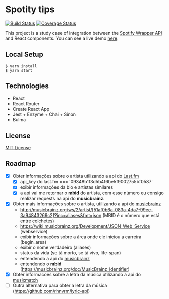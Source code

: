 # Spotity tips

[![Build Status](https://travis-ci.org/thulioph/spotify-tips.svg?branch=tests)](https://travis-ci.org/thulioph/spotify-tips) [![Coverage Status](https://coveralls.io/repos/github/thulioph/spotify-tips/badge.svg?branch=master)](https://coveralls.io/github/thulioph/spotify-tips?branch=master)


This project is a study case of integration between the [Spotify Wrapper API](https://github.com/thulioph/spotify-wrapper) and React components. You can see a live demo [here](https://spotify-tips.herokuapp.com).

## Local Setup

```shell
$ yarn install 
$ yarn start
```

## Technologies

- React
- React Router
- Create React App
- Jest + Enzyme + Chai + Sinon
- Bulma

## License

[MIT License](http://thulioph.mit-license.org/)

## Roadmap

- [x] Obter informações sobre o artista utilizando a api do [Last.fm](https://github.com/feross/last-fm#lastfmartistinfoopts-err-data--)
    - [x] api_key do last.fm === '09348b1f3d5b4f6be5f9002755bf0587'
    - [x] exibir informações da bio e artistas similares
    - [x] a api vai me retornar o **mbid** do artista, com esse número eu consigo realizar requests na api do **musicbrainz**.
- [x] Obter mais informações sobre o artista, utilizando a api do [musicbrainz](https://wiki.musicbrainz.org/Development)
    - http://musicbrainz.org/ws/2/artist/[51af0b6a-083a-4da7-99ee-3a94843269c2]?inc=aliases&fmt=json (MBID é o número que está entre colchetes)
    - https://wiki.musicbrainz.org/Development/JSON_Web_Service (webservice)
    - exibir informações sobre a área onde ele iniciou a carreira (begin_area)
    - exibir o nome verdadeiro (aliases)
    - status da vida (se tá morto, se tá vivo, life-span)
    - entendendo a api do [musicbrainz](https://musicbrainz.org/doc/Style/)
    - entendendo o **mbid** (https://musicbrainz.org/doc/MusicBrainz_Identifier)
- [x] Obter informacoes sobre a letra da música utilizando a api do [musixmatch](https://developer.musixmatch.com/documentation/api-reference/track-lyrics-get)
- [ ] Outra alternativa para obter a letra da música (https://github.com/rhnvrm/lyric-api)